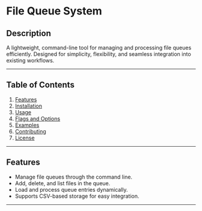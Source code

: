 # File Queue System

## Description
A lightweight, command-line tool for managing and processing file queues efficiently. Designed for simplicity, flexibility, and seamless integration into existing workflows.

---

## Table of Contents
1. [Features](#features)
2. [Installation](#installation)
3. [Usage](#usage)
4. [Flags and Options](#flags-and-options)
5. [Examples](#examples)
6. [Contributing](#contributing)
7. [License](#license)

---

## Features
- Manage file queues through the command line.
- Add, delete, and list files in the queue.
- Load and process queue entries dynamically.
- Supports CSV-based storage for easy integration.

---



